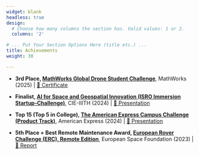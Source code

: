 ```yaml
---
widget: blank
headless: true
design:
  # Choose how many columns the section has. Valid values: 1 or 2.
  columns: '2'

# ... Put Your Section Options Here (title etc.) ...
title: Achievements
weight: 30

---
```


<!-- * Won the ['Mindfire Quest'](https://platform.mindfire.global/quests/unveil-the-obscure-network-of-company-and-location-data-using-smart-algorithms-and-data-wrangling) organized by Swiss Re and recieved CHF 23000 cash prize. (2021)
* [Represented Team India](https://www.linkedin.com/posts/kpmgindia_braille-kpmgic-activity-6787359392518938624-6cPi) at the Global Finals of the **KPMG Ideation Challenge (KIC) 2021** after being selected from among 12000 teams. At the global finals, we were selected amongst the Top-4 teams. (2021)
* Dean's List for Academic Excellence given to the **Top 5% CGPA holders** in the department. (5 semesters)
* Finalist, [**Smart India Hackathon**](https://www.sih.gov.in/). Worked on a project for Cisco Devnet using Meraki Camera and it's APIs. (2020)
* Intel AI Edge Scholarship Recipient (2020)
* Facebook Spark AR Scholar (2020)
* AI Crowd Blitz Hackathon - **Rank 7/400** (2020)
* National Science Olympiad - **State Rank 1** (2015)
* Junior Science Talent Search Examination - **Rank 26/70000** (2014) -->
- **3rd Place, [MathWorks Global Drone Student Challenge](https://in.mathworks.com/academia/students/competitions/minidrones/global-drone-student-challenge.html)**, MathWorks (2025)   |   [🔗 Certificate](https://drive.google.com/file/d/1yxK5NBdcA2p6r5YZyiAC6SyNYLIWyFCQ/view?usp=sharing)

- **Finalist, [AI for Space and Geospatial Innovation (ISRO Immersion Startup-Challenge)](https://cie.iiit.ac.in/ai-for-space-amp-geospatial-innovation/)**, CIE-IIITH (2024)   |   [🔗 Presentation](https://drive.google.com/file/d/1QHn3U-iJFZyzYMW3TUlMg7MbXFU9p19_/view)

- **Top 15 (Top 5 in College), [The American Express Campus Challenge (Product Track)](https://unstop.com/competitions/product-track-the-american-express-campus-challenge-2024-981114)**, American Express (2024)   |   [🔗 Presentation](https://drive.google.com/file/d/1YUsAl1bRKwu2QfN2xsTHNaFxEMftxbwf/view)

- **5th Place + Best Remote Maintenance Award, [European Rover Challenge (ERC), Remote Edition](https://roverchallenge.eu/)**, European Space Foundation (2023)   |   [🔗 Report](https://drive.google.com/file/d/1QJRA6asLI0yMat95uZLIqbMXP-4b_i9R/view)



